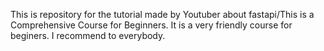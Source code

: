 This is repository for the tutorial made by Youtuber about fastapi/This is a Comprehensive Course for Beginners. It is a very friendly course for beginers. I recommend to everybody.